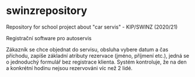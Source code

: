 # swinzrepository
Repository for school project about "car servis" - KIP/SWINZ (2020/21)

Registrační software pro autoservis

Zákazník se chce objednat do servisu, obsluha vybere datum a čas příchodu, zapíše základní atributy rezervace (jméno, příjmení etc.),
jedná se o jednoduchý formulář bez registrace klienta. Systém kontroluje, že na den a konkrétní hodinu nejsou rezervováni víc než 2 lidé.
